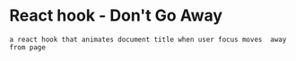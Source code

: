 # React hook - Don't Go Away

```ascii
a react hook that animates document title when user focus moves  away from page
```